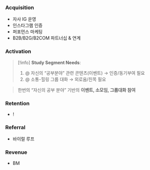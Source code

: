 ### **Acquisition**
- 자사 IG 운영
- 인스타그램 인증
- 퍼포먼스 마케팅
- B2B/B2G/B2COM 파트너십 & 연계

### **Activation**
> [!info] **Study Segment Needs**:
>  1. @ 자신의 “공부분야” 관련 콘텐츠(이벤트) → 인증/동기부여 필요
>  2. @ 소통-힐링 그룹 대화 → 외로움/친목 필요 

> 한번의 “자신의 공부 분야” 기반의 **이벤트, 소모임, 그룹대화 참여**



### **Retention**
- ! 

### **Referral**
- 바이럴 루프

### **Revenue**
- BM
